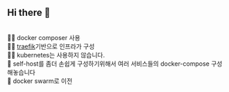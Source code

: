 ## Hi there 👋
<!--

**Here are some ideas to get you started:**

🙋‍♀️ A short introduction - what is your organization all about?
🌈 Contribution guidelines - how can the community get involved?
👩‍💻 Useful resources - where can the community find your docs? Is there anything else the community should know?
🍿 Fun facts - what does your team eat for breakfast?
🧙 Remember, you can do mighty things with the power of [Markdown](https://docs.github.com/github/writing-on-github/getting-started-with-writing-and-formatting-on-github/basic-writing-and-formatting-syntax)
-->

<br/>👩‍💻 docker composer 사용
<br/>👩‍💻 [traefik](https://github.com/hansanghyeon-selfhost/traefik)기반으로 인프라가 구성
<br/>👩‍💻 kubernetes는 사용하지 않습니다.
<br/>🧙 self-host를 좀더 손쉽게 구성하기위해서 여러 서비스들의 docker-compose 구성해놓습니다
<br/>🚧 docker swarm로 이전
